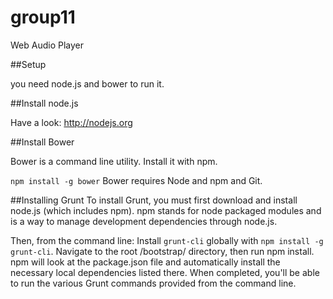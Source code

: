 # group11
Web Audio Player

##Setup

you need node.js and bower to run it.

##Install node.js

Have a look: http://nodejs.org


##Install Bower

Bower is a command line utility. Install it with npm.

`npm install -g bower`
Bower requires Node and npm and Git.


##Installing Grunt
To install Grunt, you must first download and install node.js (which includes npm). npm stands for node packaged modules and is a way to manage development dependencies through node.js.

Then, from the command line:
Install `grunt-cli` globally with `npm install -g grunt-cli`.
Navigate to the root /bootstrap/ directory, then run npm install. npm will look at the package.json file and automatically install the necessary local dependencies listed there.
When completed, you'll be able to run the various Grunt commands provided from the command line.


